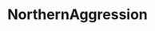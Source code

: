 ---
title: NorthernAggression
crosslinks:
- autotldr
- GunsAreCool
- BlackPeopleTwitter
- The_Donald
---